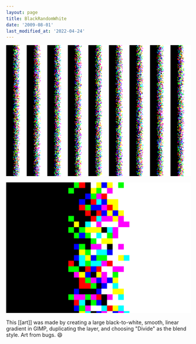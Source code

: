 ```yaml
---
layout: page
title: BlackRandomWhite
date: '2009-08-01'
last_modified_at: '2022-04-24'
---
```


[![](/assets/img/blackrandomwhite_by_gizmoguy_d26dlie.png)](/assets/img/blackrandomwhite_by_gizmoguy_d26dlie.png)

[![](/assets/img/blackrandomwhite_zoom_by_gizmoguy_d26dlsu.png)](/assets/img/blackrandomwhite_zoom_by_gizmoguy_d26dlsu.png)

This [[art]] was made by creating a large black-to-white, smooth, linear gradient in GIMP, duplicating the layer, and choosing "Divide" as the blend style. Art from bugs. 😄
